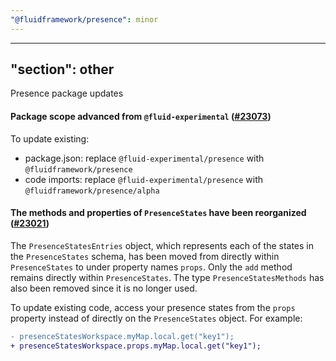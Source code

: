 ```yaml
---
"@fluidframework/presence": minor
---
```

---
"section": other
---

Presence package updates

#### Package scope advanced from `@fluid-experimental` ([#23073](https://github.com/microsoft/FluidFramework/pull/23073))

To update existing:
- package.json: replace `@fluid-experimental/presence` with `@fluidframework/presence`
- code imports: replace `@fluid-experimental/presence` with `@fluidframework/presence/alpha`

#### The methods and properties of `PresenceStates` have been reorganized ([#23021](https://github.com/microsoft/FluidFramework/pull/23021))

The `PresenceStatesEntries` object, which represents each of the states in the `PresenceStates` schema, has been moved from directly within `PresenceStates` to under property names `props`. Only the `add` method remains directly within `PresenceStates`. The type `PresenceStatesMethods` has also been removed since it is no longer used.

To update existing code, access your presence states from the `props` property instead of directly on the `PresenceStates` object. For example:
```patch
- presenceStatesWorkspace.myMap.local.get("key1");
+ presenceStatesWorkspace.props.myMap.local.get("key1");
```
